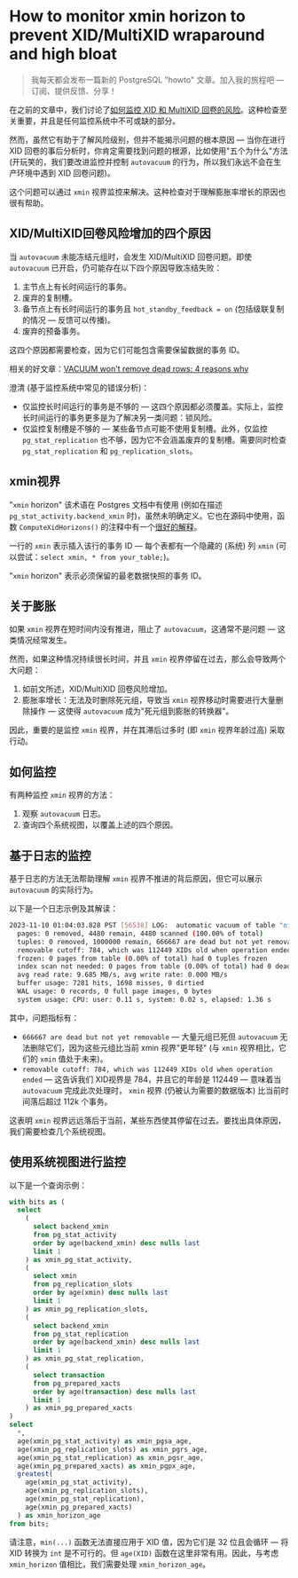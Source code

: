 # How to monitor xmin horizon to prevent XID/MultiXID wraparound and high bloat

>我每天都会发布一篇新的 PostgreSQL "howto" 文章。加入我的旅程吧 — 订阅、提供反馈、分享！

在之前的文章中，我们讨论了[如何监控 XID 和 MultiXID 回卷的风险](https://gitlab.com/postgres-ai/postgresql-consulting/postgres-howtos/-/blob/main/0044_how_to_monitor_transaction_id_wraparound_risks.md)。这种检查至关重要，并且是任何监控系统中不可或缺的部分。

然而，虽然它有助于了解风险级别，但并不能揭示问题的根本原因 — 当你在进行 XID 回卷的事后分析时，你肯定需要找到问题的根源，比如使用"五个为什么"方法 (开玩笑的，我们要改进监控并控制 `autovacuum` 的行为，所以我们永远不会在生产环境中遇到 XID 回卷问题)。

这个问题可以通过 `xmin` 视界监控来解决。这种检查对于理解膨胀率增长的原因也很有帮助。

## XID/MultiXID回卷风险增加的四个原因

当 `autovacuum` 未能冻结元组时，会发生 XID/MultiXID 回卷问题。即使 `autovacuum` 已开启，仍可能存在以下四个原因导致冻结失败：

1. 主节点上有长时间运行的事务。
2. 废弃的复制槽。
3. 备节点上有长时间运行的事务且 `hot_standby_feedback = on`  (包括级联复制的情况 — 反馈可以传播)。
4. 废弃的预备事务。

这四个原因都需要检查，因为它们可能包含需要保留数据的事务 ID。

相关的好文章：[VACUUM won't remove dead rows: 4 reasons why](https://cybertec-postgresql.com/en/reasons-why-vacuum-wont-remove-dead-rows/)

澄清 (基于监控系统中常见的错误分析)：

- 仅监控长时间运行的事务是不够的 — 这四个原因都必须覆盖。实际上，监控长时间运行的事务更多是为了解决另一类问题：锁风险。
- 仅监控复制槽是不够的 — 某些备节点可能不使用复制槽。此外，仅监控 `pg_stat_replication` 也不够，因为它不会涵盖废弃的复制槽。需要同时检查 `pg_stat_replication` 和 `pg_replication_slots`。

## xmin视界

"`xmin` horizon" 该术语在 Postgres 文档中有使用 (例如在描述 `pg_stat_activity.backend_xmin` 时)，虽然未明确定义。它也在源码中使用，函数 `ComputeXidHorizons()` 的注释中有一个[很好的解释](https://github.com/postgres/postgres/blob/6bf2efb38285626a9de3004dd1c23d9a85453372/src/backend/storage/ipc/procarray.c#L1662)。

一行的 `xmin` 表示插入该行的事务 ID — 每个表都有一个隐藏的 (系统) 列 `xmin` (可以尝试：`select xmin, * from your_table;`)。

"`xmin` horizon" 表示必须保留的最老数据快照的事务 ID。

## 关于膨胀

如果 `xmin` 视界在短时间内没有推进，阻止了 `autovacuum`，这通常不是问题 — 这类情况经常发生。

然而，如果这种情况持续很长时间，并且 `xmin` 视界停留在过去，那么会导致两个大问题：

1. 如前文所述，XID/MultiXID 回卷风险增加。
2. 膨胀率增长：无法及时删除死元组，导致当 `xmin` 视界移动时需要进行大量删除操作 — 这使得 `autovacuum` 成为"死元组到膨胀的转换器"。

因此，重要的是监控 `xmin` 视界，并在其滞后过多时 (即 `xmin` 视界年龄过高) 采取行动。

## 如何监控

有两种监控 `xmin` 视界的方法：

1. 观察 `autovacuum` 日志。
2. 查询四个系统视图，以覆盖上述的四个原因。

## 基于日志的监控

基于日志的方法无法帮助理解 `xmin` 视界不推进的背后原因，但它可以展示 `autovacuum` 的实际行为。

以下是一个日志示例及其解读：

```bash
2023-11-10 01:04:03.828 PST [56538] LOG:  automatic vacuum of table "nik.public.t": index scans: 0
  pages: 0 removed, 4480 remain, 4480 scanned (100.00% of total)
  tuples: 0 removed, 1000000 remain, 666667 are dead but not yet removable
  removable cutoff: 784, which was 112449 XIDs old when operation ended
  frozen: 0 pages from table (0.00% of total) had 0 tuples frozen
  index scan not needed: 0 pages from table (0.00% of total) had 0 dead item identifiers removed
  avg read rate: 9.685 MB/s, avg write rate: 0.000 MB/s
  buffer usage: 7281 hits, 1698 misses, 0 dirtied
  WAL usage: 0 records, 0 full page images, 0 bytes
  system usage: CPU: user: 0.11 s, system: 0.02 s, elapsed: 1.36 s
```

其中，问题指标有：

- `666667 are dead but not yet removable` — 大量元组已死但 `autovacuum` 无法删除它们，因为这些元组比当前 xmin 视界"更年轻" (与 `xmin` 视界相比，它们的 `xmin` 值处于未来)。
- `removable cutoff: 784, which was 112449 XIDs old when operation ended` — 这告诉我们 XID视界是 784，并且它的年龄是 112449 — 意味着当 `autovacuum` 完成此次处理时， `xmin` 视界 (仍被认为需要的数据版本) 比当前时间落后超过 112k 个事务。

这表明 `xmin` 视界远远落后于当前，某些东西使其停留在过去。要找出具体原因，我们需要检查几个系统视图。

## 使用系统视图进行监控

以下是一个查询示例：

```sql
with bits as (
  select
    (
      select backend_xmin
      from pg_stat_activity
      order by age(backend_xmin) desc nulls last
      limit 1
    ) as xmin_pg_stat_activity,
    (
      select xmin
      from pg_replication_slots
      order by age(xmin) desc nulls last
      limit 1
    ) as xmin_pg_replication_slots,
    (
      select backend_xmin
      from pg_stat_replication
      order by age(backend_xmin) desc nulls last
      limit 1
    ) as xmin_pg_stat_replication,
    (
      select transaction
      from pg_prepared_xacts
      order by age(transaction) desc nulls last
      limit 1
    ) as xmin_pg_prepared_xacts
)
select
  *,
  age(xmin_pg_stat_activity) as xmin_pgsa_age,
  age(xmin_pg_replication_slots) as xmin_pgrs_age,
  age(xmin_pg_stat_replication) as xmin_pgsr_age,
  age(xmin_pg_prepared_xacts) as xmin_pgpx_age,
  greatest(
    age(xmin_pg_stat_activity),
    age(xmin_pg_replication_slots),
    age(xmin_pg_stat_replication),
    age(xmin_pg_prepared_xacts)
  ) as xmin_horizon_age
from bits;
```

请注意，`min(...)` 函数无法直接应用于 XID 值，因为它们是 32 位且会循环 — 将 XID 转换为 `int` 是不可行的。但 `age(XID)` 函数在这里非常有用。因此，与考虑 `xmin_horizon` 值相比，我们需要处理 `xmin_horizon_age`。